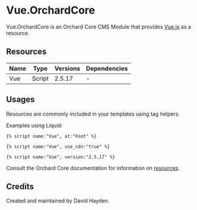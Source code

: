 # Vue.OrchardCore

Vue.OrchardCore is an Orchard Core CMS Module that provides [Vue.js](https://github.com/vuejs) as a resource.

## Resources

| Name | Type | Versions | Dependencies |
| ---- | ---- | -------- | ------------ |
| Vue  | Script | 2.5.17 | - |

## Usages

Resources are commonly included in your templates using tag helpers.

Examples using Liquid:

```liquid
{% script name:"Vue", at:"Foot" %}

{% script name:"Vue", use_cdn:"true" %}

{% script name:"Vue", version:"2.5.17" %}
```

Consult the Orchard Core documentation for information on [resources](https://orchardcore.readthedocs.io/en/latest/OrchardCore.Modules/OrchardCore.Resources/README/).

## Credits
Created and maintained by David Hayden.